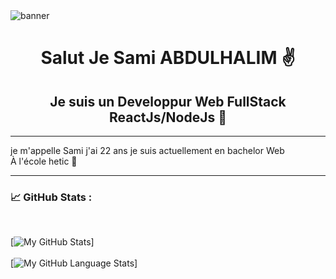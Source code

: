  <img  src="https://user-images.githubusercontent.com/59802097/161453826-8d7e6b35-df11-4755-8c97-461cea76bd09.png" alt="banner"/>
 <h1 align="center">Salut Je Sami ABDULHALIM ✌</h1>
<h2 align="center"> Je suis un Developpur Web FullStack ReactJs/NodeJs 🦾</h2>
<hr/>
<p>je m'appelle Sami j'ai 22 ans je suis actuellement en bachelor Web À l'école hetic 🌙</p>
<hr/>
<h3>📈 GitHub Stats : </h3>
<br/>

[![My GitHub Stats](https://github-readme-stats.vercel.app/api/?username=aboalsim114&count_private=true&theme=tokyonight&showicons=true)]<br/> <br/>
[![My GitHub Language Stats](https://github-readme-stats.vercel.app/api/top-langs/?username=aboalsim114&langs_count=5&theme=tokyonight)]



